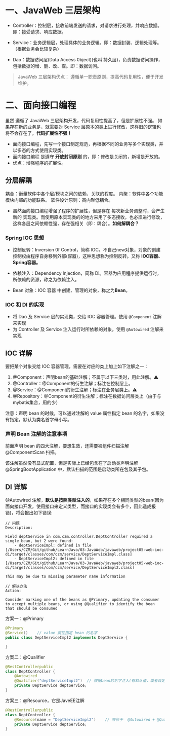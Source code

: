 # 一、JavaWeb 三层架构

* Controller：控制层，接收前端发送的请求，对请求进行处理，并响应数据。即：接受请求、响应数据。

* Service：业务逻辑层，处理具体的业务逻辑。即：数据封装、逻辑处理等。（根据业务会比较复杂）

* Dao：数据访问层(Data Access 0bject)(也叫 持久层)，负责数据访问操作，包括数据的增、删、改、查。即：数据访问。

> JavaWeb 三层架构优点：
>    遵循单一职责原则，提高代码复用性，便于开发维护。

# 二、面向接口编程

虽然 遵循了 JavaWeb 三层架构开发，代码复用性提高了，但是扩展性不强。
如果存在新的业务是，就需要对 Service 层原本的类上进行修改，这样旧的逻辑也将不会存在了。**代码扩展性不强！**

* 面向接口编程，先写一个接口制定规范，再根据不同的业务写多个实现类，并以多态的方式使用实现类。 
* 面向接口编程 是遵守 **开放封闭原则** 的，即：修改是关闭的，新增是开放的。 
* 优点：增强程序的扩展性。

## 分层解耦

耦合：衡量软件中各个层/模块之间的依赖、关联的程度。
内聚：软件中各个功能模块内部的功能联系。
软件设计原则：高内聚低耦合。

* 虽然面向接口编程增强了程序的扩展性，但是存在 每次新业务调整时，会产生新的 实现类。而使用原本实现类的的地方采用了多态接收，也必须进行修改，这样各层之间依赖性强，存在强相关（即：耦合）。**如何解耦合？**

### Spring IOC 思想

* 控制反转：Inversion 0f Control，简称 IOC。不自己new对象，对象的创建控制权由程序自身移到外部(容器)，这种思想称为控制反转。又称 **IOC容器、Spring容器。**

* 依赖注入：Dependency Injection，简称 DI。容器为应用程序提供运行时，所依赖的资源，称之为依赖注入。

* Bean 对象：IOC 容器 中创建、管理的对象，称之为**Bean**。

### IOC 和 DI 的实现

* 将 Dao 及 Service 层的实现类，交给 IOC 容器管理。使用 `@Component` 注解来实现
* 为 Controller 及 Service 注入运行时所依赖的对象。使用 `@Autowired` 注解来实现


## IOC 详解

要把某个对象交给 IOC 容器管理，需要在对应的类上加上如下注解之一：

1. @Component：声明bean的基础注解；不属于以下三类时，用此注解。⚠️
2. @Controller：@Component的衍生注解；标注在控制层上。
3. @Service：@Component的衍生注解；标注在业务层类上。⚠️
4. @Repository：@Component的衍生注解；标注在数据访问层类上（由于与mybatis集合，用的少）

注意：声明 bean 的时候，可以通过注解的 value 属性指定 bean 的名字，如果没有指定，默认为类名首字母小写。

### 声明 Bean 注解的注意事项

前面声明 bean 的四大注解，要想生效，还需要被组件扫描注解 @ComponentScan 扫描。

该注解虽然没有显式配置，但是实际上已经包含在了启动类声明注解 @SpringBootApplication 中，默认扫描的范围是启动类所在包及其子包。

## DI 详解

@Autowired 注解，**默认是按照类型注入的**，如果存在多个相同类型的bean(因为面向接口开发，使用接口来定义类型，而接口的实现类会有多个，因此造成报错)，将会报出如下错误:

```
// 问题
Description:

Field deptService in com.czm.controller.DeptController required a single bean, but 2 were found:
	- deptServiceImpl: defined in file [/Users/CZM/Git/github/LearnJava/03-JavaWeb/javaweb/project05-web-ioc-di/target/classes/com/czm/service/DeptServiceImpl.class]
	- DeptServiceImpl2: defined in file [/Users/CZM/Git/github/LearnJava/03-JavaWeb/javaweb/project05-web-ioc-di/target/classes/com/czm/service/DeptServiceImpl2.class]

This may be due to missing parameter name information

// 解决办法
Action:

Consider marking one of the beans as @Primary, updating the consumer to accept multiple beans, or using @Qualifier to identify the bean that should be consumed

```

方案一：@Primary

```java
@Primary
@Service()    // value 属性指定 bean 的名字
public class DeptServiceImpl2 implements DeptService {

}
```

方案二：@Qualifier 

```java
@RestControllerpublic 
class DeptController {
    @Autowired
    @Qualifier("deptServiceImpl2")  // 根据bean的名字注入(有默认值，或者自定义设置)
    private DeptService deptService;
}
```

方案三：@Resource，它是JaveEE注解

```java
@RestControllerpublic 
class DeptController {
    @Resource(name = "DeptServiceImpl2")    // 等价于  @Autowired + @Qualifier
    private DeptService deptService;
}
```







